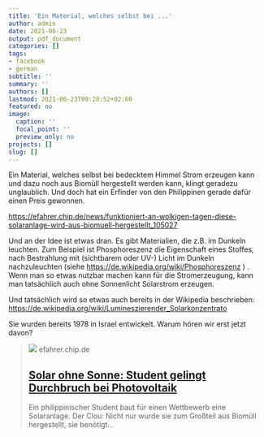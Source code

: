 ```yaml
---
title: 'Ein Material, welches selbst bei ...'
author: admin
date: 2021-06-23
output: pdf_document
categories: []
tags:
- facebook
- german
subtitle: ''
summary: ''
authors: []
lastmod: 2021-06-23T09:28:52+02:00
featured: no
image:
  caption: ''
  focal_point: ''
  preview_only: no
projects: []
slug: []
---
```

Ein Material, welches selbst bei bedecktem Himmel Strom erzeugen kann und dazu noch aus Biomüll hergestellt werden kann, klingt geradezu unglaublich. Und doch hat ein Erfinder von den Philippinen gerade dafür einen Preis gewonnen.

https://efahrer.chip.de/news/funktioniert-an-wolkigen-tagen-diese-solaranlage-wird-aus-biomuell-hergestellt_105027

Und an der Idee ist etwas dran. Es gibt Materialien, die z.B. im Dunkeln leuchten. Zum Beispiel ist Phosphoreszenz die Eigenschaft eines Stoffes, nach Bestrahlung mit (sichtbarem oder UV-) Licht im Dunkeln nachzuleuchten (siehe https://de.wikipedia.org/wiki/Phosphoreszenz ) . Wenn man so etwas nutzbar machen kann für die Stromerzeugung, kann man tatsächlich auch ohne Sonnenlicht Solarstrom erzeugen.  

Und tatsächlich wird so etwas auch bereits in der Wikipedia beschrieben: https://de.wikipedia.org/wiki/Lumineszierender_Solarkonzentrato

Sie wurden bereits 1978 in Israel entwickelt. Warum hören wir erst jetzt davon?
> [![](https://im-efahrer.chip.de/files/04a118b1-8b8a-4d7b-b6cf-c71a2e1a3014.jpg?imPolicy=IfOrientation&width=1200&height=630&color=%23000000&hash=bf09d88c43452027ff7540621e891ad2c9ba35057359eb699c75b934df2269cc)](https://efahrer.chip.de/news/funktioniert-an-wolkigen-tagen-diese-solaranlage-wird-aus-biomuell-hergestellt_105027)
> efahrer.chip.de
> ## [Solar ohne Sonne: Student gelingt Durchbruch bei Photovoltaik](https://efahrer.chip.de/news/funktioniert-an-wolkigen-tagen-diese-solaranlage-wird-aus-biomuell-hergestellt_105027)
>
>Ein philippinischer Student baut für einen Wettbewerb eine Solaranlage. Der Clou: Nicht nur wurde sie zum Großteil aus Biomüll hergestellt, sie benötigt...

